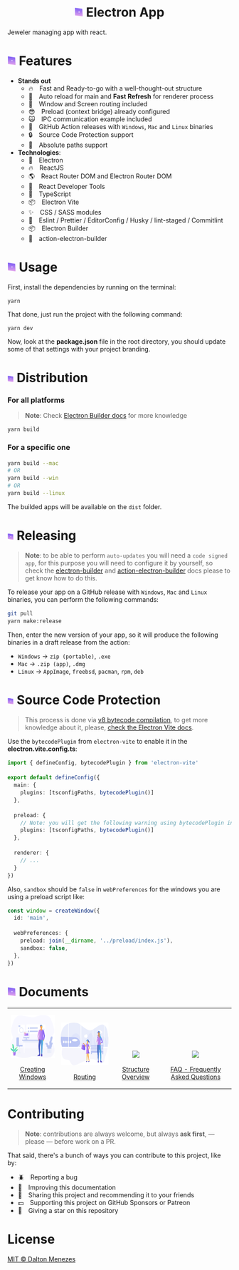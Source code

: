 <h1 align="center"><img src="./docs/images/bullet.svg" width="19" /> Electron App</h1>

Jeweler managing app with react.


# <img src="./docs/images/bullet.svg" width="19" /> Features
- **Stands out**
  - 🔥 Fast and Ready-to-go with a well-thought-out structure
  - 🚀 Auto reload for main and **Fast Refresh** for renderer process
  - 🎉 Window and Screen routing included
  - 😎 Preload (context bridge) already configured
  - 🙀 IPC communication example included
  - 🔮 GitHub Action releases with `Windows`, `Mac` and `Linux` binaries
  - 🔒 Source Code Protection support
  - 🍪 Absolute paths support
- **Technologies**:
  - 🔋 Electron
  - 🔥 ReactJS
  - 🌎 React Router DOM and Electron Router DOM
  - 🧐 React Developer Tools
  - 💙 TypeScript
  - 📦 Electron Vite
  - ✨ CSS / SASS modules
  - 💫 Eslint / Prettier / EditorConfig / Husky / lint-staged / Commitlint
  - 📦 Electron Builder
  - 🔮 action-electron-builder

# <img src="./docs/images/bullet.svg" width="19" /> Usage

First, install the dependencies by running on the terminal:

```
yarn
```

That done, just run the project with the following command:

```
yarn dev
```

Now, look at the **package.json** file in the root directory, you should update some of that settings with your project branding.

# <img src="./docs/images/bullet.svg" width="14" /> Distribution

### For all platforms

> **Note**: Check [Electron Builder docs](https://www.electron.build/cli) for more knowledge

```
yarn build
```

### For a specific one

```bash
yarn build --mac
# OR
yarn build --win
# OR
yarn build --linux
```

The builded apps will be available on the `dist` folder.

# <img src="./docs/images/bullet.svg" width="14" /> Releasing
> **Note**: to be able to perform `auto-updates` you will need a `code signed app`, for this purpose you will need to configure it by yourself, so check the [electron-builder](https://www.electron.build/code-signing) and [action-electron-builder](https://github.com/samuelmeuli/action-electron-builder#code-signing) docs please to get know how to do this.

To release your app on a GitHub release with `Windows`, `Mac` and `Linux` binaries, you can perform the following commands:

```bash
git pull
yarn make:release
```

Then, enter the new version of your app, so it will produce the following binaries in a draft release from the action:
  - `Windows` &#8594; `zip (portable)`, `.exe`
  - `Mac` &#8594; `.zip (app)`, `.dmg`
  - `Linux` &#8594; `AppImage`, `freebsd`, `pacman`, `rpm`, `deb`



# <img src="./docs/images/bullet.svg" width="14" /> Source Code Protection
> This process is done via [v8 bytecode compilation](https://nodejs.org/api/vm.html#vm_script_createcacheddata), to get more knowledge about it, please, [check the Electron Vite docs](https://evite.netlify.app/guide/source-code-protection.html).

Use the `bytecodePlugin` from `electron-vite` to enable it in the **electron.vite.config.ts**:

```ts
import { defineConfig, bytecodePlugin } from 'electron-vite'

export default defineConfig({
  main: {
    plugins: [tsconfigPaths, bytecodePlugin()]
  },

  preload: {
    // Note: you will get the following warning using bytecodePlugin in the preload script in production build: "The vm module of Node.js is deprecated in the renderer process and will be removed", is up to you to keep bytecodePlugin here. Also, keep following the Electron Vite docs for more updates about this plugin!
    plugins: [tsconfigPaths, bytecodePlugin()]
  },

  renderer: {
    // ...
  }
})
```
Also, `sandbox` should be `false` in `webPreferences` for the windows you are using a preload script like:
```ts
const window = createWindow({
  id: 'main',

  webPreferences: {
    preload: join(__dirname, '../preload/index.js'),
    sandbox: false,
  },
})
```

# <img src="./docs/images/bullet.svg" width="19" /> Documents
<table >
  <tr>
    <td valign="bottom">
      <p align="center">
        <a href="./docs/CREATING_WINDOWS.md">
          <img src="./docs/images/creating-windows.svg" height="96" align="center" />
        </a>
        <br/><br/>
        <a href="./docs/CREATING_WINDOWS.md">Creating Windows</a>
      </p>
    </td>
    <td valign="bottom">
      <p align="center">
        <a href="./docs/ROUTING.md">
          <img src="./docs/images/routing.svg" height="96" align="center" />
        </a>
        <br/><br/>
        <a href="./docs/ROUTING.md">Routing</a>
      </p>
    </td>
    <td valign="bottom">
      <p align="center">
        <a href="./docs/STRUCTURE.md">
          <img src="./docs/images/understanding.svg" height="96" align="center" />
        </a>
        <br/><br/>
        <a href="./docs/STRUCTURE.md">Structure Overview</a>
      </p>
    </td>
    <td valign="bottom">
      <p align="center">
        <a href="./docs/FAQ.md">
          <img src="./docs/images/faq.svg" height="96" align="center" />
        </a>
        <br/><br/>
        <a href="./docs/FAQ.md">FAQ - Frequently Asked Questions</a>
      </p>
    </td>
  </tr>
</table>

# Contributing
> **Note**: contributions are always welcome, but always **ask first**, — please — before work on a PR.

That said, there's a bunch of ways you can contribute to this project, like by:

- :beetle: Reporting a bug
- :page_facing_up: Improving this documentation
- :rotating_light: Sharing this project and recommending it to your friends
- :dollar: Supporting this project on GitHub Sponsors or Patreon
- :star2: Giving a star on this repository

# License

[MIT © Dalton Menezes](https://github.com/daltonmenezes/electron-app/blob/main/LICENSE)
